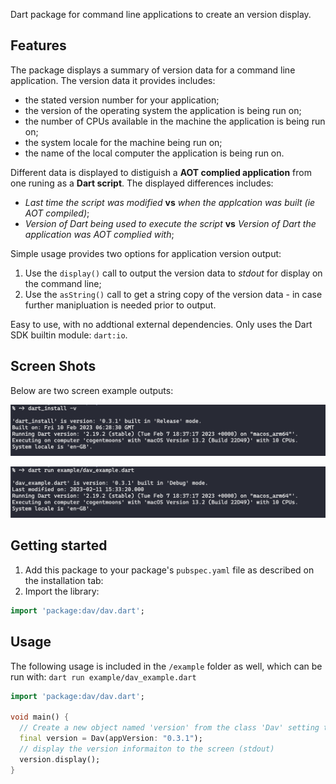 Dart package for command line applications to create an version display. 

## Features

The package displays a summary of version data for a command line application. The version data it
provides includes:

- the stated version number for your application;
- the version of the operating system the application is being run on;
- the number of CPUs available in the machine the application is being run on;
- the system locale for the machine being run on;
- the name of the local computer the application is being run on.

Different data is displayed to distiguish a **AOT complied application** from one runing as a **Dart script**. The 
displayed differences includes:

- *Last time the script was modified* **vs** *when the applcation was built (ie AOT compiled)*;
- *Version of Dart being used to execute the script* **vs** *Version of Dart the application was AOT complied with*;

Simple usage provides two options for application version output:

1. Use the `display()` call to output the version data to *stdout* for display on the command line;
2. Use the `asString()` call to get a string copy of the version data - in case further manipluation is needed prior to output.

Easy to use, with no addtional external dependencies. Only uses the Dart SDK builtin module: `dart:io`.

## Screen Shots

Below are two screen example outputs:
 
![Dart script version output](images/dart-aot-exe-version.png)

![Dart AOT exe version output](images/dart-script-version.png)


## Getting started

1. Add this package to your package's `pubspec.yaml` file as described on the installation tab:
2. Import the library:

```dart  
import 'package:dav/dav.dart';
```

## Usage

The following usage is included in the `/example` folder as well, which can be run with: `dart run example/dav_example.dart` 

```dart
import 'package:dav/dav.dart';

void main() {
  // Create a new object named 'version' from the class 'Dav' setting this applications version to '0.3.1':
  final version = Dav(appVersion: "0.3.1");
  // display the version informaiton to the screen (stdout)
  version.display();
}
```

